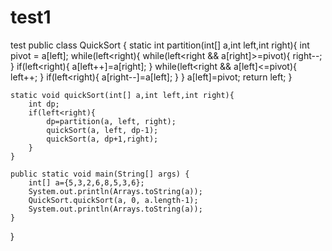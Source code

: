 # test1
test
public class QuickSort {
	static int partition(int[] a,int left,int right){
		int pivot = a[left];
		while(left<right){
			while(left<right && a[right]>=pivot){
				right--;
			}
			if(left<right){
				a[left++]=a[right];
			}
			while(left<right && a[left]<=pivot){
				left++;
			}
			if(left<right){
				a[right--]=a[left];
			}
		}
		a[left]=pivot;
		return left;
	}
	
	static void quickSort(int[] a,int left,int right){
		int dp;
		if(left<right){
			dp=partition(a, left, right);
			quickSort(a, left, dp-1);
			quickSort(a, dp+1,right);
		}
	}
	
	public static void main(String[] args) {
		int[] a={5,3,2,6,8,5,3,6};
		System.out.println(Arrays.toString(a));
		QuickSort.quickSort(a, 0, a.length-1);
		System.out.println(Arrays.toString(a));
	}
}
